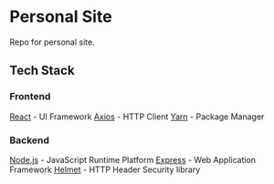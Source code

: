 # Personal Site

Repo for personal site.

## Tech Stack

### Frontend
[React](https://reactjs.org/) - UI Framework
[Axios](https://github.com/axios/axios) - HTTP Client
[Yarn](https://yarnpkg.com/) - Package Manager

### Backend
[Node.js](https://nodejs.org/en/) - JavaScript Runtime Platform
[Express](https://expressjs.com/) - Web Application Framework
[Helmet](https://helmetjs.github.io/) - HTTP Header Security library
